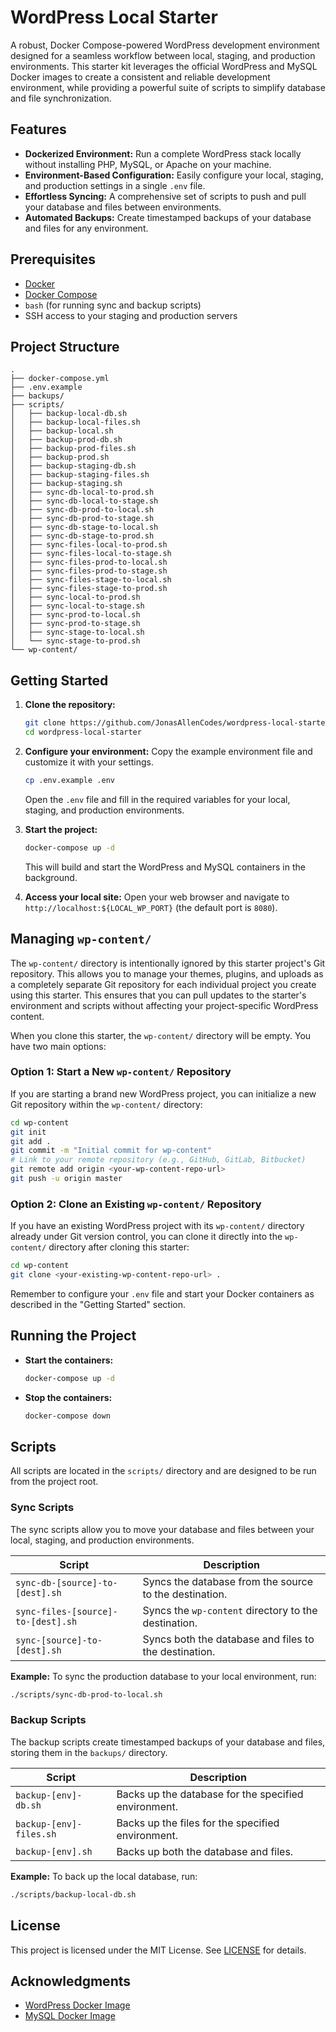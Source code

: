 # WordPress Local Starter

A robust, Docker Compose-powered WordPress development environment designed for a seamless workflow between local, staging, and production environments. This starter kit leverages the official WordPress and MySQL Docker images to create a consistent and reliable development environment, while providing a powerful suite of scripts to simplify database and file synchronization.

## Features

- **Dockerized Environment:** Run a complete WordPress stack locally without installing PHP, MySQL, or Apache on your machine.
- **Environment-Based Configuration:** Easily configure your local, staging, and production settings in a single `.env` file.
- **Effortless Syncing:** A comprehensive set of scripts to push and pull your database and files between environments.
- **Automated Backups:** Create timestamped backups of your database and files for any environment.

## Prerequisites

- [Docker](https://www.docker.com/get-started)
- [Docker Compose](https://docs.docker.com/compose/)
- `bash` (for running sync and backup scripts)
- SSH access to your staging and production servers

## Project Structure

```
.
├── docker-compose.yml
├── .env.example
├── backups/
├── scripts/
│   ├── backup-local-db.sh
│   ├── backup-local-files.sh
│   ├── backup-local.sh
│   ├── backup-prod-db.sh
│   ├── backup-prod-files.sh
│   ├── backup-prod.sh
│   ├── backup-staging-db.sh
│   ├── backup-staging-files.sh
│   ├── backup-staging.sh
│   ├── sync-db-local-to-prod.sh
│   ├── sync-db-local-to-stage.sh
│   ├── sync-db-prod-to-local.sh
│   ├── sync-db-prod-to-stage.sh
│   ├── sync-db-stage-to-local.sh
│   ├── sync-db-stage-to-prod.sh
│   ├── sync-files-local-to-prod.sh
│   ├── sync-files-local-to-stage.sh
│   ├── sync-files-prod-to-local.sh
│   ├── sync-files-prod-to-stage.sh
│   ├── sync-files-stage-to-local.sh
│   ├── sync-files-stage-to-prod.sh
│   ├── sync-local-to-prod.sh
│   ├── sync-local-to-stage.sh
│   ├── sync-prod-to-local.sh
│   ├── sync-prod-to-stage.sh
│   ├── sync-stage-to-local.sh
│   └── sync-stage-to-prod.sh
└── wp-content/
```

## Getting Started

1.  **Clone the repository:**
    ```sh
    git clone https://github.com/JonasAllenCodes/wordpress-local-starter.git
    cd wordpress-local-starter
    ```

2.  **Configure your environment:**
    Copy the example environment file and customize it with your settings.
    ```sh
    cp .env.example .env
    ```
    Open the `.env` file and fill in the required variables for your local, staging, and production environments.

3.  **Start the project:**
    ```sh
    docker-compose up -d
    ```
    This will build and start the WordPress and MySQL containers in the background.

4.  **Access your local site:**
    Open your web browser and navigate to `http://localhost:${LOCAL_WP_PORT}` (the default port is `8080`).

## Managing `wp-content/`

The `wp-content/` directory is intentionally ignored by this starter project's Git repository. This allows you to manage your themes, plugins, and uploads as a completely separate Git repository for each individual project you create using this starter. This ensures that you can pull updates to the starter's environment and scripts without affecting your project-specific WordPress content.

When you clone this starter, the `wp-content/` directory will be empty. You have two main options:

### Option 1: Start a New `wp-content/` Repository

If you are starting a brand new WordPress project, you can initialize a new Git repository within the `wp-content/` directory:

```sh
cd wp-content
git init
git add .
git commit -m "Initial commit for wp-content"
# Link to your remote repository (e.g., GitHub, GitLab, Bitbucket)
git remote add origin <your-wp-content-repo-url>
git push -u origin master
```

### Option 2: Clone an Existing `wp-content/` Repository

If you have an existing WordPress project with its `wp-content/` directory already under Git version control, you can clone it directly into the `wp-content/` directory after cloning this starter:

```sh
cd wp-content
git clone <your-existing-wp-content-repo-url> .
```

Remember to configure your `.env` file and start your Docker containers as described in the "Getting Started" section.

## Running the Project

-   **Start the containers:**
    ```sh
    docker-compose up -d
    ```

-   **Stop the containers:**
    ```sh
    docker-compose down
    ```

## Scripts

All scripts are located in the `scripts/` directory and are designed to be run from the project root.

### Sync Scripts

The sync scripts allow you to move your database and files between your local, staging, and production environments.

| Script                         | Description                                             |
| ------------------------------ | ------------------------------------------------------- |
| `sync-db-[source]-to-[dest].sh`  | Syncs the database from the source to the destination.  |
| `sync-files-[source]-to-[dest].sh` | Syncs the `wp-content` directory to the destination.    |
| `sync-[source]-to-[dest].sh`     | Syncs both the database and files to the destination. |

**Example:** To sync the production database to your local environment, run:
```sh
./scripts/sync-db-prod-to-local.sh
```

### Backup Scripts

The backup scripts create timestamped backups of your database and files, storing them in the `backups/` directory.

| Script                      | Description                                       |
| --------------------------- | ------------------------------------------------- |
| `backup-[env]-db.sh`        | Backs up the database for the specified environment. |
| `backup-[env]-files.sh`     | Backs up the files for the specified environment.   |
| `backup-[env].sh`           | Backs up both the database and files.             |

**Example:** To back up the local database, run:
```sh
./scripts/backup-local-db.sh
```

## License

This project is licensed under the MIT License. See [LICENSE](LICENSE) for details.

## Acknowledgments

- [WordPress Docker Image](https://hub.docker.com/_/wordpress)
- [MySQL Docker Image](https://hub.docker.com/_/mysql)